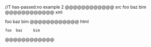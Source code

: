 //T has-passed:no
example 2
@@@@@@@@@@@@ src
  	foo	baz		bim
@@@@@@@@@@@@ xml
<?xml version="1.0" encoding="UTF-8"?>
<!DOCTYPE document SYSTEM "CommonMark.dtd">
<document xmlns="http://commonmark.org/xml/1.0">
  <code_block>foo	baz		bim
</code_block>
</document>
@@@@@@@@@@@@ html
<pre><code>foo	baz		bim
</code></pre>
@@@@@@@@@@@@
